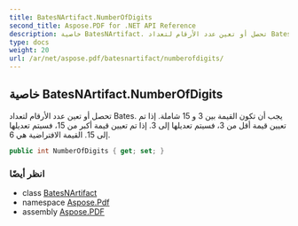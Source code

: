 ```yaml
---
title: BatesNArtifact.NumberOfDigits
second_title: Aspose.PDF for .NET API Reference
description: خاصية BatesNArtifact. تحصل أو تعين عدد الأرقام لتعداد Bates. يجب أن تكون القيمة بين 3 و 15 شاملة. إذا تم تعيين قيمة أقل من 3، فسيتم تعديلها إلى 3. إذا تم تعيين قيمة أكبر من 15، فسيتم تعديلها إلى 15. القيمة الافتراضية هي 6
type: docs
weight: 20
url: /ar/net/aspose.pdf/batesnartifact/numberofdigits/
---
```

## خاصية BatesNArtifact.NumberOfDigits

تحصل أو تعين عدد الأرقام لتعداد Bates. يجب أن تكون القيمة بين 3 و 15 شاملة. إذا تم تعيين قيمة أقل من 3، فسيتم تعديلها إلى 3. إذا تم تعيين قيمة أكبر من 15، فسيتم تعديلها إلى 15. القيمة الافتراضية هي 6.

```csharp
public int NumberOfDigits { get; set; }
```

### انظر أيضًا

* class [BatesNArtifact](../)
* namespace [Aspose.Pdf](../../../aspose.pdf/)
* assembly [Aspose.PDF](../../../)